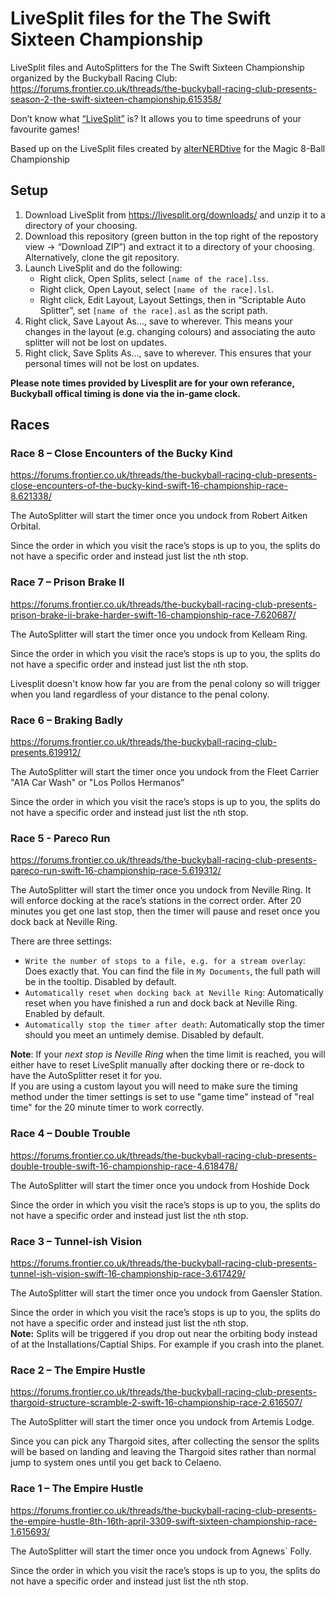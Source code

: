# LiveSplit files for the The Swift Sixteen Championship

LiveSplit files and AutoSplitters for the The Swift Sixteen Championship organized by the Buckyball Racing Club: <https://forums.frontier.co.uk/threads/the-buckyball-racing-club-presents-season-2-the-swift-sixteen-championship.615358/>

Don’t know what [“LiveSplit”](https://livesplit.org) is? It allows you to time speedruns of your favourite games!

Based up on the LiveSplit files created by [alterNERDtive](https://github.com/alterNERDtive/LiveSplit-Elite-Magic-8-Ball-Championship) for the Magic 8-Ball Championship 

## Setup

1. Download LiveSplit from <https://livesplit.org/downloads/> and unzip it to a directory of your choosing.
2. Download this repository (green button in the top right of the repostory view → “Download ZIP”) and extract it to a directory of your choosing. Alternatively, clone the git repository.
3. Launch LiveSplit and do the following:
   - Right click, Open Splits, select `[name of the race].lss`.
   - Right click, Open Layout, select `[name of the race].lsl`.
   - Right click, Edit Layout, Layout Settings, then in “Scriptable Auto Splitter”, set `[name of the race].asl` as the script path.
4. Right click, Save Layout As…, save to wherever. This means your changes in the layout (e.g. changing colours) and associating the auto splitter will not be lost on updates.
5. Right click, Save Splits As…, save to wherever. This ensures that your personal times will not be lost on updates.

**Please note times provided by Livesplit are for your own referance, Buckyball offical timing is done via the in-game clock.**


## Races

### Race 8 – Close Encounters of the Bucky Kind

<https://forums.frontier.co.uk/threads/the-buckyball-racing-club-presents-close-encounters-of-the-bucky-kind-swift-16-championship-race-8.621338/>

The AutoSplitter will start the timer once you undock from Robert Aitken Orbital.

Since the order in which you visit the race’s stops is up to you, the splits do not have a specific order and instead just list the `n`th stop.

### Race 7 – Prison Brake II

<https://forums.frontier.co.uk/threads/the-buckyball-racing-club-presents-prison-brake-ii-brake-harder-swift-16-championship-race-7.620687/>

The AutoSplitter will start the timer once you undock from Kelleam Ring. 

Since the order in which you visit the race’s stops is up to you, the splits do not have a specific order and instead just list the `n`th stop.

Livesplit doesn't know how far you are from the penal colony so will trigger when you land regardless of your distance to the penal colony. 

### Race 6 – Braking Badly

<https://forums.frontier.co.uk/threads/the-buckyball-racing-club-presents.619912/>

The AutoSplitter will start the timer once you undock from the Fleet Carrier "A1A Car Wash" or "Los Pollos Hermanos"

Since the order in which you visit the race’s stops is up to you, the splits do not have a specific order and instead just list the `n`th stop.


### Race 5 - Pareco Run

<https://forums.frontier.co.uk/threads/the-buckyball-racing-club-presents-pareco-run-swift-16-championship-race-5.619312/>

The AutoSplitter will start the timer once you undock from Neville Ring. It will enforce docking at the race’s stations in the correct order. After 20 minutes you get one last stop, then the timer will pause and reset once you dock back at Neville Ring.

There are three settings:

- `Write the number of stops to a file, e.g. for a stream overlay`: Does exactly that. You can find the file in `My Documents`, the full path will be in the tooltip. Disabled by default.
- `Automatically reset when docking back at Neville Ring`: Automatically reset when you have finished a run and dock back at Neville Ring. Enabled by default.
- `Automatically stop the timer after death`: Automatically stop the timer should you meet an untimely demise. Disabled by default.

**Note**: If your _next stop is Neville Ring_ when the time limit is reached, you will either have to reset LiveSplit manually after docking there or re-dock to have the AutoSplitter reset it for you.  
If you are using a custom layout you will need to make sure the timing method under the timer settings is set to use "game time" instead of "real time" for the 20 minute timer to work correctly.

### Race 4 – Double Trouble

<https://forums.frontier.co.uk/threads/the-buckyball-racing-club-presents-double-trouble-swift-16-championship-race-4.618478/>

The AutoSplitter will start the timer once you undock from Hoshide Dock 

Since the order in which you visit the race’s stops is up to you, the splits do not have a specific order and instead just list the `n`th stop.

### Race 3 – Tunnel-ish Vision

<https://forums.frontier.co.uk/threads/the-buckyball-racing-club-presents-tunnel-ish-vision-swift-16-championship-race-3.617429/>

The AutoSplitter will start the timer once you undock from Gaensler Station. 

Since the order in which you visit the race’s stops is up to you, the splits do not have a specific order and instead just list the `n`th stop.  
**Note:** Splits will be triggered if you drop out near the orbiting body instead of at the Installations/Captial Ships. For example if you crash into the planet.

### Race 2 – The Empire Hustle

<https://forums.frontier.co.uk/threads/the-buckyball-racing-club-presents-thargoid-structure-scramble-2-swift-16-championship-race-2.616507/>

The AutoSplitter will start the timer once you undock from Artemis Lodge.

Since you can pick any Thargoid sites, after collecting the sensor the splits will be based on landing and leaving the Thargoid sites rather than normal jump to system ones until you get back to Celaeno.


### Race 1 – The Empire Hustle

<https://forums.frontier.co.uk/threads/the-buckyball-racing-club-presents-the-empire-hustle-8th-16th-april-3309-swift-sixteen-championship-race-1.615693/>

The AutoSplitter will start the timer once you undock from Agnews` Folly. 

Since the order in which you visit the race’s stops is up to you, the splits do not have a specific order and instead just list the `n`th stop.



